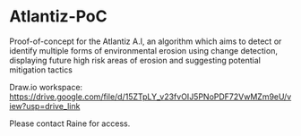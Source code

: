 # Atlantiz-PoC
Proof-of-concept for the Atlantiz A.I, an algorithm which aims to detect or identify multiple forms of environmental erosion using change detection, displaying future high risk areas of erosion and suggesting potential mitigation tactics

Draw.io workspace: https://drive.google.com/file/d/15ZTpLY_v23fvOIJ5PNoPDF72VwMZm9eU/view?usp=drive_link

Please contact Raine for access.
